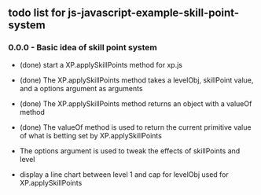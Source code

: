 ## todo list for js-javascript-example-skill-point-system

### 0.0.0 - Basic idea of skill point system
* (done) start a XP.applySkillPoints method for xp.js
* (done) The XP.applySkillPoints method takes a levelObj, skillPoint value, and a options argument as arguments
* (done) The XP.applySkillPoints method returns an object with a valueOf method
* (done) The valueOf method is used to return the current primitive value of what is betting set by XP.applySkillPoints

* The options argument is used to tweak the effects of skillPoints and level

* display a line chart between level 1 and cap for levelObj used for XP.applySkillPoints